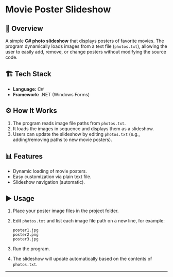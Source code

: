 # Movie Poster Slideshow

## 📘 Overview

A simple **C# photo slideshow** that displays posters of favorite movies.
The program dynamically loads images from a text file (`photos.txt`), allowing the user to easily add, remove, or change posters without modifying the source code.

## 🏗️ Tech Stack

* **Language:** C#
* **Framework:** .NET (Windows Forms)

## ⚙️ How It Works

1. The program reads image file paths from `photos.txt`.
2. It loads the images in sequence and displays them as a slideshow.
3. Users can update the slideshow by editing `photos.txt` (e.g., adding/removing paths to new movie posters).

## 📊 Features

* Dynamic loading of movie posters.
* Easy customization via plain text file.
* Slideshow navigation (automatic).

## ▶️ Usage

1. Place your poster image files in the project folder.
2. Edit `photos.txt` and list each image file path on a new line, for example:

   ```
   poster1.jpg
   poster2.png
   poster3.jpg
   ```
3. Run the program.
4. The slideshow will update automatically based on the contents of `photos.txt`.

---

